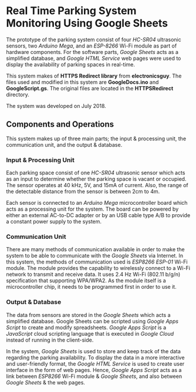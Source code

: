 # Real Time Parking System Monitoring Using Google Sheets

The prototype of the parking system consist of four *HC-SR04* ultrasonic sensors, two *Arduino Mega*, and an *ESP-8266* Wi-Fi module as part of hardware components. For the software parts, *Google Sheets* acts as a simplified database, and *Google HTML Service* web pages were used to display the availability of parking spaces in real-time.

This system makes of **HTTPS Redirect library** from **electronicsguy**. The files used and modified in this system are **GoogleDocs.ino** and **GoogleScript.gs**. The original files are located in the **HTTPSRedirect** directory.

The system was developed on July 2018.

## Components and Operations

This system makes up of three main parts; the input & processing unit, the communication unit, and the output & database.

### Input & Processing Unit

Each parking space consist of one *HC-SR04* ultrasonic sensor which acts as an input to determine whether the parking space is vacant or occupied. The sensor operates at 40 kHz, 5V, and 15mA of current. Also, the range of the detectable distance from the sensor is between 2cm to 4m. 

Each sensor is connected to an *Arduino Mega* microcontroller board which acts as a processing unit for the system. The board can be powered by either an external AC-to-DC adapter or by an USB cable type A/B to provide a constant power supply to the system.

### Communication Unit

There are many methods of communication available in order to make the system to be able to communicate with the *Google Sheets* via Internet. In this system, the methods of communication used is *ESP8266 ESP-01* Wi-Fi module. The module provides the capability to wirelessly connect to a Wi-Fi network to transmit and receive data. It uses 2.4 Hz Wi-Fi (802.11 b/g/n) specification that supporting WPA/WPA2. As the module itself is a microcontroller chip, it needs to be programmed first in order to use it.

### Output & Database

The data from sensors are stored in the *Google Sheets* which acts a simplified database. Google Sheets can be scripted using *Google Apps Script* to create and modify spreadsheets. *Google Apps Script* is a *JavaScript* cloud scripting language that is executed in *Google Cloud* instead of running in the client-side.

In the system, *Google Sheets* is used to store and keep track of the data regarding the parking availability. To display the data in a more interactive and user-friendly format, the *Google HTML Service* is used to create user interface in the form of web pages. Hence, *Google Apps Script* acts as a link between *ESP8266* Wi-Fi module & *Google Sheets*, and also between *Google Sheets* & the web pages.
